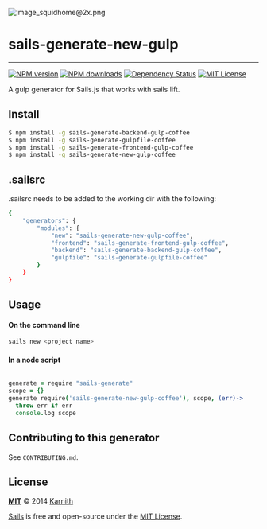 ![image_squidhome@2x.png](http://i.imgur.com/RIvu9.png)
# sails-generate-new-gulp
-----------------------------------------------
[![NPM version][npm-version-image]][npm-url] [![NPM downloads][npm-downloads-image]][npm-url] [![Dependency Status][dependency-image]][dependency-url] [![MIT License][license-image]][license-url]

A gulp generator for Sails.js that works with sails lift.

## Install

```sh
$ npm install -g sails-generate-backend-gulp-coffee
$ npm install -g sails-generate-gulpfile-coffee
$ npm install -g sails-generate-frontend-gulp-coffee
$ npm install -g sails-generate-new-gulp-coffee

```

## .sailsrc

.sailsrc needs to be added to the working dir with the following:

```sh
{
    "generators": {
        "modules": {
            "new": "sails-generate-new-gulp-coffee",
            "frontend": "sails-generate-frontend-gulp-coffee",
            "backend": "sails-generate-backend-gulp-coffee",
            "gulpfile": "sails-generate-gulpfile-coffee"
        }
    }
}
```

## Usage

#### On the command line

```sh
sails new <project name>
```

#### In a node script

```CoffeeScript

generate = require "sails-generate"
scope = {}
generate require('sails-generate-new-gulp-coffee'), scope, (err)->
  throw err if err
  console.log scope
```


## Contributing to this generator

See `CONTRIBUTING.md`.

## License

**[MIT](./LICENSE)**
&copy; 2014 [Karnith](http://github.com/Karnith)

[Sails](http://sailsjs.org) is free and open-source under the [MIT License](http://sails.mit-license.org/).

[license-image]: http://img.shields.io/badge/license-MIT-blue.svg?style=flat
[license-url]: LICENSE

[npm-url]: https://npmjs.org/package/sails-generate-new-gulp-coffee
[npm-version-image]: http://img.shields.io/npm/v/sails-generate-new-gulp-coffee.svg?style=flat
[npm-downloads-image]: http://img.shields.io/npm/dm/sails-generate-new-gulp-coffee.svg?style=flat

[dependency-image]: https://gemnasium.com/ky0615/sails-generate-new-gulp-coffee.svg?style=flat
[dependency-url]: https://gemnasium.com/ky0615/sails-generate-new-gulp-coffee

[coverage-image]: http://img.shields.io/coveralls/ky0615/sails-generate-new-gulp-coffee/master.svg?style=flat
[coverage-url]: https://coveralls.io/r/ky0615/sails-generate-new-gulp-coffee?branch=master
